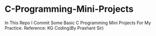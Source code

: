 # C-Programming-Mini-Projects
In This Repo I Commit Some Basic C Programming Mini Projects For My Practice. Reference: KG Coding(By Prashant Sir)
